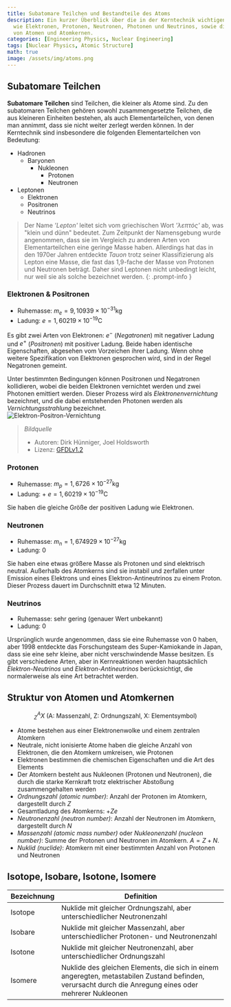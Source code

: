 ```yaml
---
title: Subatomare Teilchen und Bestandteile des Atoms
description: Ein kurzer Überblick über die in der Kerntechnik wichtigen Elementarteilchen
  wie Elektronen, Protonen, Neutronen, Photonen und Neutrinos, sowie die Struktur
  von Atomen und Atomkernen.
categories: [Engineering Physics, Nuclear Engineering]
tags: [Nuclear Physics, Atomic Structure]
math: true
image: /assets/img/atoms.png
---
```

## Subatomare Teilchen
**Subatomare Teilchen** sind Teilchen, die kleiner als Atome sind. Zu den subatomaren Teilchen gehören sowohl zusammengesetzte Teilchen, die aus kleineren Einheiten bestehen, als auch Elementarteilchen, von denen man annimmt, dass sie nicht weiter zerlegt werden können.
In der Kerntechnik sind insbesondere die folgenden Elementarteilchen von Bedeutung:

- Hadronen
  - Baryonen
    - Nukleonen
      - Protonen
      - Neutronen
- Leptonen
  - Elektronen
  - Positronen
  - Neutrinos

> Der Name *'Lepton'* leitet sich vom griechischen Wort *'λεπτός'* ab, was "klein und dünn" bedeutet. Zum Zeitpunkt der Namensgebung wurde angenommen, dass sie im Vergleich zu anderen Arten von Elementarteilchen eine geringe Masse haben. Allerdings hat das in den 1970er Jahren entdeckte *Tauon* trotz seiner Klassifizierung als Lepton eine Masse, die fast das 1,9-fache der Masse von Protonen und Neutronen beträgt. Daher sind Leptonen nicht unbedingt leicht, nur weil sie als solche bezeichnet werden.
{: .prompt-info }

### Elektronen & Positronen
- Ruhemasse: $m_e = 9,10939 \times 10^{-31} \text{kg}$
- Ladung: $e = 1,60219 \times 10^{-19} \text{C}$

Es gibt zwei Arten von Elektronen: $e^-$ (*Negatronen*) mit negativer Ladung und $e^+$ (*Positronen*) mit positiver Ladung. Beide haben identische Eigenschaften, abgesehen vom Vorzeichen ihrer Ladung. Wenn ohne weitere Spezifikation von Elektronen gesprochen wird, sind in der Regel Negatronen gemeint.

Unter bestimmten Bedingungen können Positronen und Negatronen kollidieren, wobei die beiden Elektronen vernichtet werden und zwei Photonen emittiert werden. Dieser Prozess wird als *Elektronenvernichtung* bezeichnet, und die dabei entstehenden Photonen werden als *Vernichtungsstrahlung* bezeichnet.  
![Elektron-Positron-Vernichtung](https://upload.wikimedia.org/wikipedia/commons/0/0a/ElectronPositronAnnihilation.svg)
> *Bildquelle*
> - Autoren: Dirk Hünniger, Joel Holdsworth
> - Lizenz: [GFDLv1.2](https://www.gnu.org/licenses/old-licenses/fdl-1.2.html)

### Protonen
- Ruhemasse: $m_p = 1,6726 \times 10^{-27} \text{kg}$
- Ladung: + $e = 1,60219 \times 10^{-19} \text{C}$

Sie haben die gleiche Größe der positiven Ladung wie Elektronen.

### Neutronen
- Ruhemasse: $m_n = 1,674929 \times 10^{-27} \text{kg}$
- Ladung: $0$ 

Sie haben eine etwas größere Masse als Protonen und sind elektrisch neutral. Außerhalb des Atomkerns sind sie instabil und zerfallen unter Emission eines Elektrons und eines Elektron-Antineutrinos zu einem Proton. Dieser Prozess dauert im Durchschnitt etwa 12 Minuten.

### Neutrinos
- Ruhemasse: sehr gering (genauer Wert unbekannt)
- Ladung: $0$

Ursprünglich wurde angenommen, dass sie eine Ruhemasse von 0 haben, aber 1998 entdeckte das Forschungsteam des Super-Kamiokande in Japan, dass sie eine sehr kleine, aber nicht verschwindende Masse besitzen. Es gibt verschiedene Arten, aber in Kernreaktionen werden hauptsächlich *Elektron-Neutrinos* und *Elektron-Antineutrinos* berücksichtigt, die normalerweise als eine Art betrachtet werden.

## Struktur von Atomen und Atomkernen

$$ ^A_Z X \ (\text{A: Massenzahl, Z: Ordnungszahl, X: Elementsymbol})$$

- Atome bestehen aus einer Elektronenwolke und einem zentralen Atomkern
- Neutrale, nicht ionisierte Atome haben die gleiche Anzahl von Elektronen, die den Atomkern umkreisen, wie Protonen
- Elektronen bestimmen die chemischen Eigenschaften und die Art des Elements
- Der Atomkern besteht aus Nukleonen (Protonen und Neutronen), die durch die starke Kernkraft trotz elektrischer Abstoßung zusammengehalten werden
- *Ordnungszahl (atomic number)*: Anzahl der Protonen im Atomkern, dargestellt durch $Z$
- Gesamtladung des Atomkerns: +$Ze$
- *Neutronenzahl (neutron number)*: Anzahl der Neutronen im Atomkern, dargestellt durch $N$
- *Massenzahl (atomic mass number)* oder *Nukleonenzahl (nucleon number)*: Summe der Protonen und Neutronen im Atomkern. $A=Z+N.$
- *Nuklid (nuclide)*: Atomkern mit einer bestimmten Anzahl von Protonen und Neutronen

## Isotope, Isobare, Isotone, Isomere

| Bezeichnung | Definition |
| --- | --- |
| Isotope | Nuklide mit gleicher Ordnungszahl, aber unterschiedlicher Neutronenzahl |
| Isobare | Nuklide mit gleicher Massenzahl, aber unterschiedlicher Protonen- und Neutronenzahl |
| Isotone | Nuklide mit gleicher Neutronenzahl, aber unterschiedlicher Ordnungszahl |
| Isomere | Nuklide des gleichen Elements, die sich in einem angeregten, metastabilen Zustand befinden, verursacht durch die Anregung eines oder mehrerer Nukleonen |
